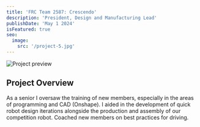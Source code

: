 ```yaml
---
title: 'FRC Team 2587: Crescendo'
description: 'President, Design and Manufacturing Lead'
publishDate: 'May 1 2024'
isFeatured: true
seo:
  image:
    src: '/project-5.jpg'
---
```


![Project preview](/project-5.jpg)

## Project Overview
As a senior I oversaw the training of new members, especially in the areas of programming and CAD (Onshape).
I aided in the development of quick robot design iterations alongside the production and assembly of our competition robot.
Coached new members on best practices for driving.